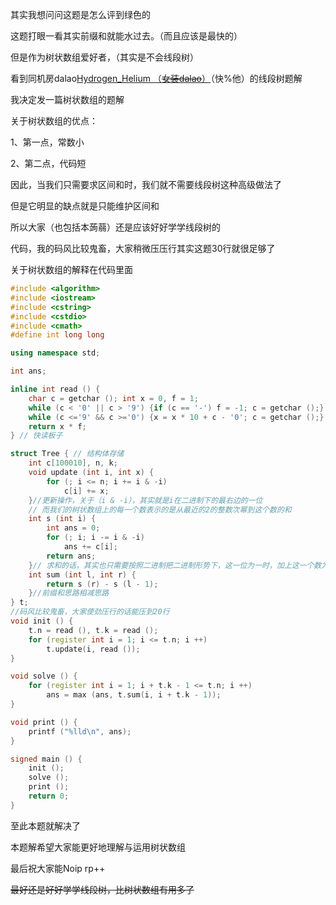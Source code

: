 其实我想问问这题是怎么评到绿色的

这题打眼一看其实前缀和就能水过去。（而且应该是最快的）

但是作为树状数组爱好者，（其实是不会线段树）

看到同机房dalao[Hydrogen_Helium （~~女装dalao~~）](https://www.luogu.org/space/show?uid=168322)（快%他）的线段树题解

我决定发一篇树状数组的题解

关于树状数组的优点：

1、第一点，常数小

2、第二点，代码短

因此，当我们只需要求区间和时，我们就不需要线段树这种高级做法了

但是它明显的缺点就是只能维护区间和

所以大家（也包括本蒟蒻）还是应该好好学学线段树的

代码，我的码风比较鬼畜，大家稍微压压行其实这题30行就很足够了

关于树状数组的解释在代码里面

```cpp
#include <algorithm>
#include <iostream>
#include <cstring>
#include <cstdio>
#include <cmath>
#define int long long

using namespace std;

int ans;

inline int read () {
	char c = getchar (); int x = 0, f = 1;
	while (c < '0' || c > '9') {if (c == '-') f = -1; c = getchar ();}
	while (c <='9' && c >='0') {x = x * 10 + c - '0'; c = getchar ();}
	return x * f;
} // 快读板子

struct Tree { // 结构体存储
	int c[100010], n, k;
	void update (int i, int x) {
		for (; i <= n; i += i & -i)
			c[i] += x;
	}//更新操作，关于（i & -i），其实就是i在二进制下的最右边的一位
    // 而我们的树状数组上的每一个数表示的是从最近的2的整数次幂到这个数的和
	int s (int i) {
		int ans = 0;
		for (; i; i -= i & -i)
			ans += c[i];
		return ans;
	}// 求和的话，其实也只需要按照二进制把二进制形势下，这一位为一时，加上这一个数为下标的和就好了
	int sum (int l, int r) {
		return s (r) - s (l - 1);
	}//前缀和思路相减思路
} t;
//码风比较鬼畜，大家使劲压行的话能压到20行
void init () {
	t.n = read (), t.k = read ();
	for (register int i = 1; i <= t.n; i ++)
		t.update(i, read ()); 
}

void solve () {
	for (register int i = 1; i + t.k - 1 <= t.n; i ++)
		ans = max (ans, t.sum(i, i + t.k - 1));
}

void print () {
	printf ("%lld\n", ans);
}

signed main () {
	init ();
	solve ();
	print ();
	return 0;
}
```
至此本题就解决了

本题解希望大家能更好地理解与运用树状数组

最后祝大家能Noip rp++

~~最好还是好好学学线段树，比树状数组有用多了~~